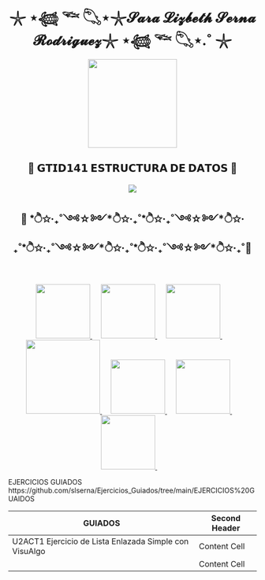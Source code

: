 <div align="center">
<h1>  𓇼 ⋆𓆉 𓆝 𓆡⋆𓇼𝓢𝓪𝓻𝓪 𝓛𝓲𝔃𝓫𝓮𝓽𝓱 𝓢𝓮𝓻𝓷𝓪 𝓡𝓸𝓭𝓻𝓲𝓰𝓾𝓮𝔃𓇼 ⋆𓆉 𓆝 𓆡⋆.˚ 𓇼 </h1><img src="https://media3.giphy.com/media/v1.Y2lkPTc5MGI3NjExbTk3dm1jajRseGQ4ZGM1cGpieDFoZ3Bzbnozemo4bWN0dnNiajdhNiZlcD12MV9pbnRlcm5hbF9naWZfYnlfaWQmY3Q9Zw/yx4H8ateWi14IwjaKt/giphy.gif" width="180"/> 

<br>

## <p>🍄 𝗚𝗧𝗜𝗗𝟭𝟰𝟭 𝗘𝗦𝗧𝗥𝗨𝗖𝗧𝗨𝗥𝗔 𝗗𝗘 𝗗𝗔𝗧𝗢𝗦 🍄 </p>

<img src="https://media1.giphy.com/media/v1.Y2lkPTc5MGI3NjExcWJ4NHkxbmljMG14OXVxcWZ5cGc1ZWFhYnVqbGxzYXNrb3I4MDYxOCZlcD12MV9pbnRlcm5hbF9naWZfYnlfaWQmY3Q9Zw/1AHDbfCF9qV0wJQPiz/giphy.gif">

<br>

 ##  <p> 🍄 *ੈ✩‧₊˚༺☆༻*ੈ✩‧₊˚*ੈ✩‧₊˚༺☆༻*ੈ✩‧₊˚*ੈ✩‧₊˚༺☆༻*ੈ✩‧₊˚*ੈ✩‧₊˚༺☆༻*ੈ✩‧₊˚🍄</p>

<br>

  <a target="_blank" rel="noopener noreferrer" href= "https://media.tenor.com/rysQ0YYMcxEAAAAm/cogumelo-mario-bros.webp">
    <img src="https://media.tenor.com/rysQ0YYMcxEAAAAm/cogumelo-mario-bros.webp" width="110px"/>
  </a>
  &emsp;
 <a target="_blank" rel="noopener noreferrer" href= "https://media.tenor.com/rysQ0YYMcxEAAAAm/cogumelo-mario-bros.webp">
    <img src="https://media.tenor.com/L2NVsm9IRsUAAAAm/mario-bros-star-star-arcade.webp" width="110px"/>
  </a>
  &emsp;
   <a target="_blank" rel="noopener noreferrer" href= "https://media.tenor.com/rysQ0YYMcxEAAAAm/cogumelo-mario-bros.webp">
    <img src="https://media.tenor.com/rysQ0YYMcxEAAAAm/cogumelo-mario-bros.webp" width="110px"/>
  </a>
  &emsp;
   <a target="_blank" rel="noopener noreferrer" href= "https://media.tenor.com/rysQ0YYMcxEAAAAm/cogumelo-mario-bros.webp">
    <img src="https://media.tenor.com/4tGuPJECxLEAAAAm/8-bit-super-mario-bros.webp" width=150px"/>
  </a>
  &emsp;
   <a target="_blank" rel="noopener noreferrer" href= "https://media.tenor.com/rysQ0YYMcxEAAAAm/cogumelo-mario-bros.webp">
    <img src="https://media.tenor.com/rysQ0YYMcxEAAAAm/cogumelo-mario-bros.webp" width="110px"/>
  </a>
  &emsp;
   <a target="_blank" rel="noopener noreferrer" href= "https://media.tenor.com/rysQ0YYMcxEAAAAm/cogumelo-mario-bros.webp">
    <img src="https://media.tenor.com/L2NVsm9IRsUAAAAm/mario-bros-star-star-arcade.webp" width="110px"/>
  </a>
  &emsp;
   <a target="_blank" rel="noopener noreferrer" href= "https://media.tenor.com/rysQ0YYMcxEAAAAm/cogumelo-mario-bros.webp">
    <img src="https://media.tenor.com/rysQ0YYMcxEAAAAm/cogumelo-mario-bros.webp" width="110px"/>
  </a>
  &emsp;
  
<br>
</div>


<p> EJERCICIOS GUIADOS 
 https://github.com/slserna/Ejercicios_Guiados/tree/main/EJERCICIOS%20GUAIDOS


 | GUIADOS | Second Header |
| ------------- | ------------- |
| U2ACT1 Ejercicio de Lista Enlazada Simple con VisuAlgo  | Content Cell |
|  | Content Cell |
